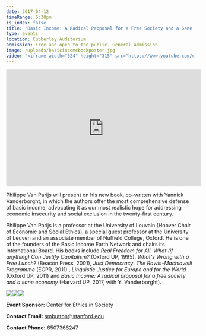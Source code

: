 ```yaml
---
date: 2017-04-12
timeRange: 5:30pm
is_index: false
title: 'Basic Income: A Radical Proposal for a Free Society and a Sane Economy'
type: events
location: Cubberley Auditorium
admission: Free and open to the public. General admission. 
image: /uploads/basicincomebookposter.jpg
video: '<iframe width="524" height="315" src="https://www.youtube.com/embed/ifDUVj-g-HI" frameborder="0" allow="accelerometer; autoplay; encrypted-media; gyroscope; picture-in-picture" allowfullscreen></iframe>'
---
```


<iframe width="524" height="315" class="my-3" src="https://www.youtube.com/embed/W3HxFHlh6Ls" frameborder="0" allow="accelerometer; autoplay; encrypted-media; gyroscope; picture-in-picture" allowfullscreen></iframe>

Philippe Van Parijs will present on his new book, co-written with Yannick Vanderborght, in which the authors offer the most comprehensive defense of basic income, advocating it as our most realistic hope for addressing economic insecurity and social exclusion in the twenty-first century.

Philippe Van Parijs is a professor at the University of Louvain (Hoover Chair of Economic and Social Ethics), a special guest professor at the University of Leuven and an associate member of Nuffield College, Oxford. He is one of the founders of the Basic Income Earth Network and chairs its International Board. His books include _Real Freedom for All. What (if anything) Can Justify Capitalism?_ (Oxford UP, 1995), _What's Wrong with a Free Lunch?_ (Beacon Press, 2001), _Just Democracy_. _The Rawls-Machiavelli Programme_ (ECPR, 2011) , _Linguistic Justice for Europe and for the World_ (Oxford UP, 2011) and _Basic Income: A radical proposal for a free society and a sane economy_ (Harvard UP, 2017, with Y. Vanderborght).

<img class="mr-1" src="/uploads/vp_montage.jpg"><img class="mr-1" src="/uploads/vpmontage2.jpg"><img src="/uploads/vpmontage3.jpg">
 
**Event Sponsor:** Center for Ethics in Society

**Contact Email:** smbutton@stanford.edu

**Contact Phone:** 6507366247

